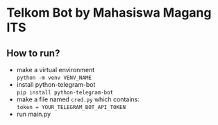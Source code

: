 # Telkom Bot by Mahasiswa Magang ITS

## How to run?
- make a virtual environment  
`python -m venv VENV_NAME`
- install python-telegram-bot  
`pip install python-telegram-bot`
- make a file named `cred.py` which contains:  
  `token = YOUR_TELEGRAM_BOT_API_TOKEN`
- run main.py
